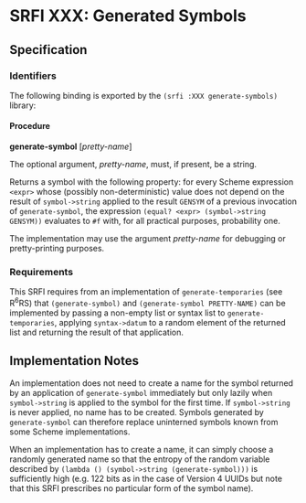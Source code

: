 # SRFI XXX: Generated Symbols

## Specification

### Identifiers

The following binding is exported by the `(srfi :XXX generate-symbols)` library:

#### Procedure

**generate-symbol** [*pretty-name*]

The optional argument, *pretty-name*, must, if present, be a string.

Returns a symbol with the following property: for every Scheme expression `<expr>` whose (possibly non-deterministic) value does not depend on the result of `symbol->string` applied to the result `GENSYM` of a previous invocation of `generate-symbol`, the expression `(equal? <expr> (symbol->string GENSYM))` evaluates to `#f` with, for all practical purposes, probability one.

The implementation may use the argument *pretty-name* for debugging or pretty-printing purposes.

### Requirements

This SRFI requires from an implementation of `generate-temporaries` (see R<sup>6</sup>RS) that `(generate-symbol)` and `(generate-symbol PRETTY-NAME)` can be implemented by passing a non-empty list or syntax list to `generate-temporaries`, applying `syntax->datum` to a random element of the returned list and returning the result of that application.

## Implementation Notes

An implementation does not need to create a name for the symbol returned by an application of `generate-symbol` immediately but only lazily when `symbol->string` is applied to the symbol for the first time.  If `symbol->string` is never applied, no name has to be created.  Symbols generated by `generate-symbol` can therefore replace uninterned symbols known from some Scheme implementations.

When an implementation has to create a name, it can simply choose a randomly generated name so that the entropy of the random variable described by `(lambda () (symbol->string (generate-symbol)))` is sufficiently high (e.g. 122 bits as in the case of Version 4 UUIDs but note that this SRFI prescribes no particular form of the symbol name).
